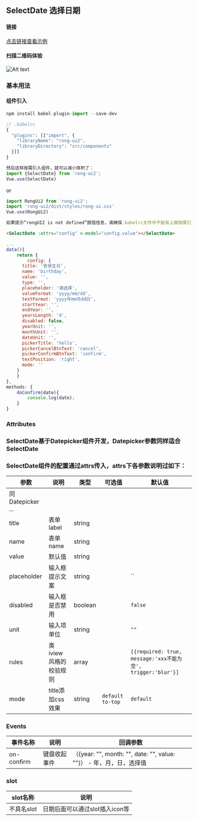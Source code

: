 ## SelectDate 选择日期

#### 链接

[点击链接查看示例](https://rong360.github.io/rong-ui2/demo/index.html#/) 

#### 扫描二维码体验

![Alt text](https://static.rong360.com/upload/png/52/2b/522b2db3748056c80e21fda4921c8123.png)


### 基本用法

#### 组件引入

```js
npm install babel-plugin-import --save-dev

// .babelrc
{
  "plugins": [["import", {
    "libraryName": "rong-ui2",
    "libraryDirectory": "src/components"
  }]]
}

然后这样按需引入组件，就可以减小体积了：
import {SelectDate} from 'rong-ui2';
Vue.use(SelectDate)
```
or
```js
import RongUi2 from 'rong-ui2';
import 'rong-ui2/dist/styles/rong-ui.css'
Vue.use(RongUi2)

如果提示“rongUI2 is not defined”报错信息，请确保.babelrc文件中不能有上面按需引入的配置
```

```html
<SelectDate :attrs="config" v-model="config.value"></SelectDate>
```

```js
...
data(){
	return {
		config: {
      title: '爸爸生日',
      name: 'birthday',
      value: '',
      type: '',
      placeholder: '请选择',
      valueFormat: 'yyyy/mm/dd',
      textFormat: 'yyyy年mm月dd日',
      startYear: '',
      endYear: '',
      yearsLength: '4',
      disabled: false,
      yearUnit: '',
      monthUnit: '',
      dateUnit: '',
      pickerTitle: 'hello',
      pickerCancelBtnText: 'cancel',
      pickerConfirmBtnText: 'confirm',
      textPosition: 'right',
      mode: ''
    }
	}
},
methods: {
	doConfirm(date){
		console.log(date);
	}
}
```

### Attributes
### SelectDate基于Datepicker组件开发，Datepicker参数同样适合SelectDate
### SelectDate组件的配置通过attrs传入，attrs下各参数说明过如下：

| 参数      | 说明    | 类型      | 可选值       | 默认值   |
|---------- |-------- |---------- |-------------  |-------- |
| 同Datepicker ...  |     |    |  |  |
| title | 表单label | string |  |  |
| name  | 表单name    | string   |  |  |
| value | 默认值 | string | | |
| placeholder  | 输入框提示文案    | string   | | `` |
| disabled  | 输入框是否禁用   | boolean   |  | `false` |
| unit  | 输入项单位    | string   |  | `""` |
| rules  | 类iview风格的校验规则    | array   |  | `[{required: true, message:'xxx不能为空', trigger:'blur'}]` |
| mode  | title添加css效果    | string   | `default` `to-top`  | `default` |



### Events

| 事件名称      | 说明    | 回调参数      |
|---------- |-------- |---------- |
| on-confirm  | 键盘收起事件    | （{year: "", month: "", date: "", value: ""}） - 年，月，日，选择值 |

### slot
| slot名称      | 说明    | 
|---------- |-------- |
| 不具名slot  | 日期后面可以通过slot插入icon等    | 


